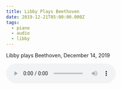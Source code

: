 ```yaml
---
title: Libby Plays Beethoven
date: 2019-12-21T05:00:00.000Z
tags:
  - piano
  - audio
  - libby
---
```

Libby plays Beethoven, December 14, 2019

<audio controls>
	<source src='https://dtiii97niiyr6.cloudfront.net/audio/2019-12-14-beethoven-sonata-c-minor.mp3' type="audio/mpeg" >
</audio>